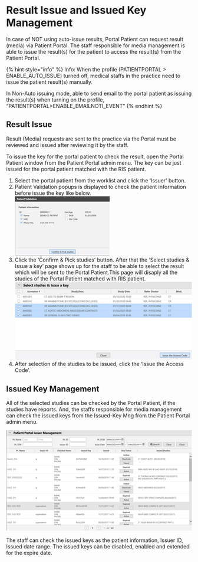 # Result Issue and Issued Key Management

In case of NOT using auto-issue results, Portal Patient can request result (media) via Patient Portal. The staff responsible for media management is able to issue the result(s) for the patient to access the result(s) from the Patient Portal.

{% hint style="info" %}
Info: When the profile (PATIENTPORTAL > ENABLE\_AUTO\_ISSUE) turned off, medical staffs in the practice need to issue the patient result(s) manually.

In Non-Auto issuing mode, able to send email to the portal patient as issuing the result(s) when turning on the profile, “PATIENTPORTAL>ENABLE\_EMAILNOTI\_EVENT”
{% endhint %}

## Result Issue

Result (Media) requests are sent to the practice via the Portal must be reviewed and issued after reviewing it by the staff.

To issue the key for the portal patient to check the result, open the Portal Patient window from the Patient Portal admin menu. The key can be just issued for the portal patient matched with the RIS patient.

1. Select the portal patient from the worklist and click the ‘Issuer’ button.
2. Patient Validation popups is displayed to check the patient information before issue the key like below.\
   ![](<../../.gitbook/assets/image (46).png>)
3. Click the ‘Confirm & Pick studies’ button. After that the ‘Select studies & Issue a key’ page shows up for the staff to be able to select the result which will be sent to the Portal Patient.This page will disaply all the studies of the Portal Patient matched with RIS patient.\
   ![](<../../.gitbook/assets/image (72).png>)
4. After selection of the studies to be issued, click the ‘Issue the Access Code’.

## Issued Key Management

All of the selected studies can be checked by the Portal Patient, if the studies have reports. And, the staffs responsible for media management can check the issued keys from the Issued-Key Mng from the Patient Portal admin menu.

![](<../../.gitbook/assets/image (37).png>)

The staff can check the issued keys as the patient information, Issuer ID, Issued date range. The issued keys can be disabled, enabled and extended for the expire date.

